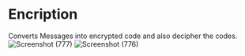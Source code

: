 # Encription
Converts Messages into encrypted code and also decipher the codes.
![Screenshot (777)](https://user-images.githubusercontent.com/78312628/108591666-50e49600-7383-11eb-918c-1688dd6d441f.png)
![Screenshot (776)](https://user-images.githubusercontent.com/78312628/108591672-5346f000-7383-11eb-98f7-0d4a9778118f.png)
